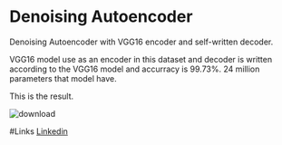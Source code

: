 # Denoising Autoencoder
Denoising Autoencoder with VGG16 encoder and self-written decoder.

VGG16 model use as an encoder in this dataset and decoder is written according to the VGG16 model and accurracy is 99.73%. 24 million parameters that model have.

This is the result.


![download](https://github.com/javidanaslanli/denoisingautoencoder/assets/145380543/ba9de916-2815-4707-970f-fc5c62381823)


#Links
[Linkedin](www.linkedin.com/in/cavidan-aslanlı-426208254)
